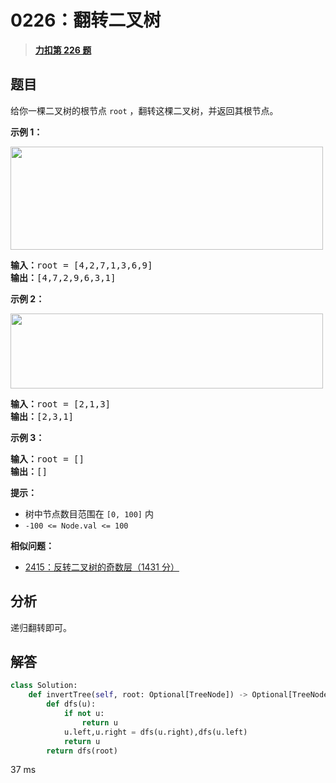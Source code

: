 # 0226：翻转二叉树


> <u>**[力扣第 226 题](https://leetcode.cn/problems/invert-binary-tree/)**</u>

## 题目

<p>给你一棵二叉树的根节点 <code>root</code> ，翻转这棵二叉树，并返回其根节点。</p>



<p><strong>示例 1：</strong></p>

<p><img alt="" src="https://assets.leetcode.com/uploads/2021/03/14/invert1-tree.jpg" style="height: 165px; width: 500px;" /></p>

<pre>
<strong>输入：</strong>root = [4,2,7,1,3,6,9]
<strong>输出：</strong>[4,7,2,9,6,3,1]
</pre>

<p><strong>示例 2：</strong></p>

<p><img alt="" src="https://assets.leetcode.com/uploads/2021/03/14/invert2-tree.jpg" style="width: 500px; height: 120px;" /></p>

<pre>
<strong>输入：</strong>root = [2,1,3]
<strong>输出：</strong>[2,3,1]
</pre>

<p><strong>示例 3：</strong></p>

<pre>
<strong>输入：</strong>root = []
<strong>输出：</strong>[]
</pre>



<p><strong>提示：</strong></p>

<ul>
<li>树中节点数目范围在 <code>[0, 100]</code> 内</li>
<li><code>-100 &lt;= Node.val &lt;= 100</code></li>
</ul>


**相似问题：**
- [2415：反转二叉树的奇数层（1431 分）](/leetcode/2415)


## 分析

递归翻转即可。

## 解答

```python
class Solution:
    def invertTree(self, root: Optional[TreeNode]) -> Optional[TreeNode]:
        def dfs(u):
            if not u:
                return u
            u.left,u.right = dfs(u.right),dfs(u.left)
            return u
        return dfs(root)
```
37 ms
